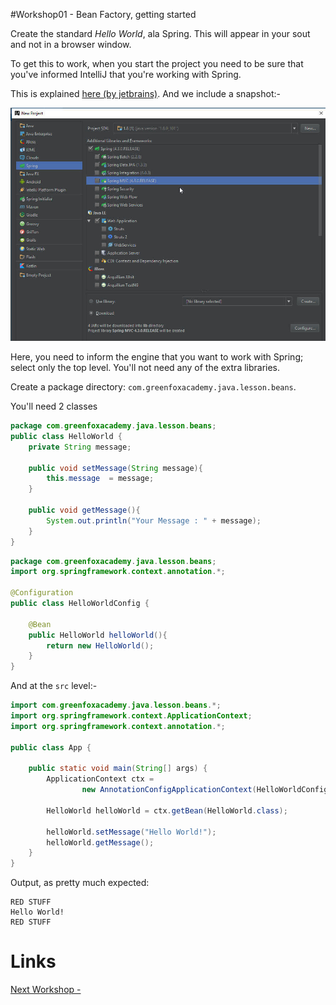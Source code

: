 #Workshop01 - Bean Factory, getting started

Create the standard *Hello World*, ala Spring.  This will appear in your sout and not in a browser window.

To get this to work, when you start the project you need to be sure that you've informed IntelliJ that you're working with Spring.

This is explained [here (by jetbrains)](https://www.jetbrains.com/help/idea/2016.2/enabling-spring-support.html).  And we include a snapshot:-

<img src="./Workshop01-1.jpg">

Here, you need to inform the engine that you want to work with Spring; select only the top level.  You'll not need any of the extra libraries.

Create a package directory: `com.greenfoxacademy.java.lesson.beans`.

You'll need 2 classes
```java
package com.greenfoxacademy.java.lesson.beans;
public class HelloWorld {
    private String message;

    public void setMessage(String message){
        this.message  = message;
    }

    public void getMessage(){
        System.out.println("Your Message : " + message);
    }
}
```

```java
package com.greenfoxacademy.java.lesson.beans;
import org.springframework.context.annotation.*;

@Configuration
public class HelloWorldConfig {

    @Bean
    public HelloWorld helloWorld(){
        return new HelloWorld();
    }
}
```

And at the `src` level:-
```java
import com.greenfoxacademy.java.lesson.beans.*;
import org.springframework.context.ApplicationContext;
import org.springframework.context.annotation.*;

public class App {

    public static void main(String[] args) {
        ApplicationContext ctx =
                new AnnotationConfigApplicationContext(HelloWorldConfig.class);

        HelloWorld helloWorld = ctx.getBean(HelloWorld.class);

        helloWorld.setMessage("Hello World!");
        helloWorld.getMessage();
    }
}
```

Output, as pretty much expected:
```
RED STUFF
Hello World!
RED STUFF
```

# Links
[Next Workshop - ](../Workshop02.md)